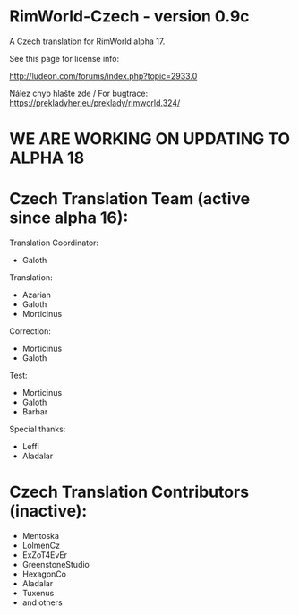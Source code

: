 # RimWorld-Czech - version 0.9c

A Czech translation for RimWorld alpha 17.

See this page for license info:

http://ludeon.com/forums/index.php?topic=2933.0

Nález chyb hlašte zde / For bugtrace: 
https://prekladyher.eu/preklady/rimworld.324/

# WE ARE WORKING ON UPDATING TO ALPHA 18

# Czech Translation Team (active since alpha 16):
Translation Coordinator:
* Galoth

Translation:
* Azarian
* Galoth
* Morticinus

Correction:
* Morticinus
* Galoth

Test:
* Morticinus
* Galoth
* Barbar

Special thanks:
* Leffi
* Aladalar

# Czech Translation Contributors (inactive):
* Mentoska
* LolmenCz
* ExZoT4EvEr
* GreenstoneStudio
* HexagonCo
* Aladalar 
* Tuxenus
* and others
